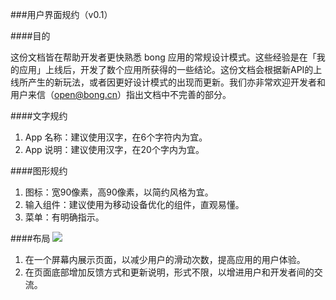 ###用户界面规约（v0.1）

####目的

这份文档皆在帮助开发者更快熟悉 bong 应用的常规设计模式。这些经验是在「我的应用」上线后，开发了数个应用所获得的一些结论。这份文档会根据新API的上线所产生的新玩法，或者因更好设计模式的出现而更新。我们亦非常欢迎开发者和用户来信（open@bong.cn）指出文档中不完善的部分。

####文字规约

1. App 名称：建议使用汉字，在6个字符内为宜。
2. App 说明：建议使用汉字，在20个字内为宜。

####图形规约

1. 图标：宽90像素，高90像素，以简约风格为宜。
2. 输入组件：建议使用为移动设备优化的组件，直观易懂。
3. 菜单：有明确指示。

####布局
![](https://raw.githubusercontent.com/Ginshell/bongOpenPlatform/master/images/mainui.jpg)

1. 在一个屏幕内展示页面，以减少用户的滑动次数，提高应用的用户体验。
2. 在页面底部增加反馈方式和更新说明，形式不限，以增进用户和开发者间的交流。
